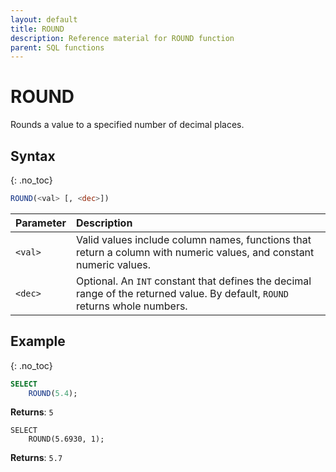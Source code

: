 ```yaml
---
layout: default
title: ROUND
description: Reference material for ROUND function
parent: SQL functions
---
```


# ROUND

Rounds a value to a specified number of decimal places.

## Syntax
{: .no_toc}

```sql
ROUND(<val> [, <dec>])
```

| Parameter | Description                                                                                                                   |
| :--------- | :----------------------------------------------------------------------------------------------------------------------------- |
| `<val>`   | Valid values include column names, functions that return a column with numeric values, and constant numeric values.           |
| `<dec>`   | Optional. An `INT` constant that defines the decimal range of the returned value. By default, `ROUND` returns whole numbers.  |

## Example
{: .no_toc}

```sql
SELECT
    ROUND(5.4);
```

**Returns**: `5`

```
SELECT
    ROUND(5.6930, 1);
```

**Returns**: `5.7`
